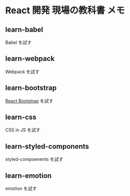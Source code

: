# React 開発 現場の教科書 メモ

## learn-babel
Babel を試す

## learn-webpack
Webpack を試す

## learn-bootstrap
[React Bootstrap](https://react-bootstrap.github.io) を試す

## learn-css
CSS in JS を試す

## learn-styled-components
styled-compoenents を試す

## learn-emotion
emotion を試す

